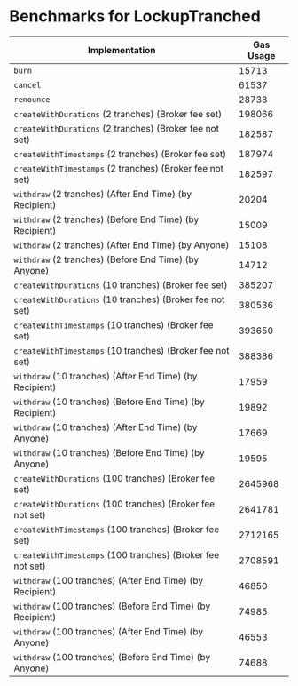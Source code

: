 # Benchmarks for LockupTranched

| Implementation                                             | Gas Usage |
| ---------------------------------------------------------- | --------- |
| `burn`                                                     | 15713     |
| `cancel`                                                   | 61537     |
| `renounce`                                                 | 28738     |
| `createWithDurations` (2 tranches) (Broker fee set)        | 198066    |
| `createWithDurations` (2 tranches) (Broker fee not set)    | 182587    |
| `createWithTimestamps` (2 tranches) (Broker fee set)       | 187974    |
| `createWithTimestamps` (2 tranches) (Broker fee not set)   | 182597    |
| `withdraw` (2 tranches) (After End Time) (by Recipient)    | 20204     |
| `withdraw` (2 tranches) (Before End Time) (by Recipient)   | 15009     |
| `withdraw` (2 tranches) (After End Time) (by Anyone)       | 15108     |
| `withdraw` (2 tranches) (Before End Time) (by Anyone)      | 14712     |
| `createWithDurations` (10 tranches) (Broker fee set)       | 385207    |
| `createWithDurations` (10 tranches) (Broker fee not set)   | 380536    |
| `createWithTimestamps` (10 tranches) (Broker fee set)      | 393650    |
| `createWithTimestamps` (10 tranches) (Broker fee not set)  | 388386    |
| `withdraw` (10 tranches) (After End Time) (by Recipient)   | 17959     |
| `withdraw` (10 tranches) (Before End Time) (by Recipient)  | 19892     |
| `withdraw` (10 tranches) (After End Time) (by Anyone)      | 17669     |
| `withdraw` (10 tranches) (Before End Time) (by Anyone)     | 19595     |
| `createWithDurations` (100 tranches) (Broker fee set)      | 2645968   |
| `createWithDurations` (100 tranches) (Broker fee not set)  | 2641781   |
| `createWithTimestamps` (100 tranches) (Broker fee set)     | 2712165   |
| `createWithTimestamps` (100 tranches) (Broker fee not set) | 2708591   |
| `withdraw` (100 tranches) (After End Time) (by Recipient)  | 46850     |
| `withdraw` (100 tranches) (Before End Time) (by Recipient) | 74985     |
| `withdraw` (100 tranches) (After End Time) (by Anyone)     | 46553     |
| `withdraw` (100 tranches) (Before End Time) (by Anyone)    | 74688     |
